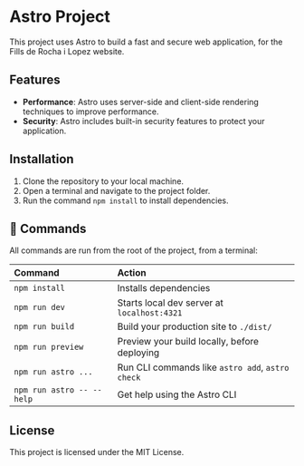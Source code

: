 # Astro Project

This project uses Astro to build a fast and secure web application, for the Fills de Rocha i Lopez website.

## Features

- **Performance**: Astro uses server-side and client-side rendering techniques to improve performance.
- **Security**: Astro includes built-in security features to protect your application.

## Installation

1. Clone the repository to your local machine.
2. Open a terminal and navigate to the project folder.
3. Run the command `npm install` to install dependencies.

## 🧞 Commands

All commands are run from the root of the project, from a terminal:

| Command                   | Action                                           |
| :------------------------ | :----------------------------------------------- |
| `npm install`             | Installs dependencies                            |
| `npm run dev`             | Starts local dev server at `localhost:4321`      |
| `npm run build`           | Build your production site to `./dist/`          |
| `npm run preview`         | Preview your build locally, before deploying     |
| `npm run astro ...`       | Run CLI commands like `astro add`, `astro check` |
| `npm run astro -- --help` | Get help using the Astro CLI                     |

## License

This project is licensed under the MIT License.
